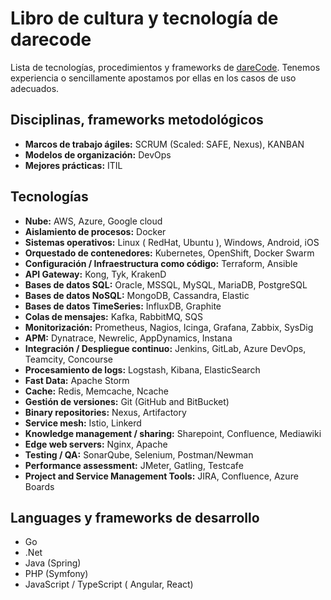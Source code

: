 # Libro de cultura y tecnología de darecode
Lista de tecnologías, procedimientos y frameworks de [dareCode](https://www.darecode.com). Tenemos experiencia o sencillamente apostamos por ellas en los casos de uso adecuados.

## Disciplinas, frameworks metodológicos
* **Marcos de trabajo ágiles:** SCRUM (Scaled: SAFE, Nexus), KANBAN
* **Modelos de organización:** DevOps
* **Mejores prácticas:** ITIL

## Tecnologías
* **Nube:** AWS, Azure, Google cloud
* **Aislamiento de procesos:** Docker
* **Sistemas operativos:** Linux ( RedHat, Ubuntu ), Windows, Android, iOS
* **Orquestado de contenedores:** Kubernetes, OpenShift, Docker Swarm
* **Configuración / Infraestructura como código:** Terraform, Ansible
* **API Gateway:** Kong, Tyk, KrakenD
* **Bases de datos SQL:** Oracle, MSSQL, MySQL, MariaDB, PostgreSQL
* **Bases de datos NoSQL:** MongoDB, Cassandra, Elastic
* **Bases de datos TimeSeries:** InfluxDB, Graphite
* **Colas de mensajes:** Kafka, RabbitMQ, SQS
* **Monitorización:** Prometheus, Nagios, Icinga, Grafana, Zabbix, SysDig
* **APM:** Dynatrace, Newrelic, AppDynamics, Instana
* **Integración / Despliegue continuo:** Jenkins, GitLab, Azure DevOps, Teamcity, Concourse
* **Procesamiento de logs:** Logstash, Kibana, ElasticSearch
* **Fast Data:** Apache Storm
* **Cache:** Redis, Memcache, Ncache
* **Gestión de versiones:** Git (GitHub and BitBucket)
* **Binary repositories:** Nexus, Artifactory
* **Service mesh:** Istio, Linkerd
* **Knowledge management / sharing:** Sharepoint, Confluence, Mediawiki
* **Edge web servers:** Nginx, Apache
* **Testing / QA:** SonarQube, Selenium, Postman/Newman
* **Performance assessment:** JMeter, Gatling, Testcafe
* **Project and Service Management Tools:** JIRA, Confluence, Azure Boards

## Languages y frameworks de desarrollo
* Go
* .Net
* Java (Spring)
* PHP (Symfony)
* JavaScript / TypeScript ( Angular, React)
